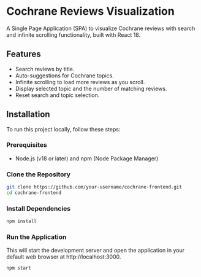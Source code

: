 # Cochrane Reviews Visualization

A Single Page Application (SPA) to visualize Cochrane reviews with search and infinite scrolling functionality, built with React 18.

## Features

- Search reviews by title.
- Auto-suggestions for Cochrane topics.
- Infinite scrolling to load more reviews as you scroll.
- Display selected topic and the number of matching reviews.
- Reset search and topic selection.

## Installation

To run this project locally, follow these steps:

### Prerequisites

- Node.js (v18 or later) and npm (Node Package Manager)

### Clone the Repository

```bash
git clone https://github.com/your-username/cochrane-frontend.git
cd cochrane-frontend
```

### Install Dependencies

```bash
npm install
```

### Run the Application

This will start the development server and open the application in your default web browser at http://localhost:3000.

```bash
npm start
```
